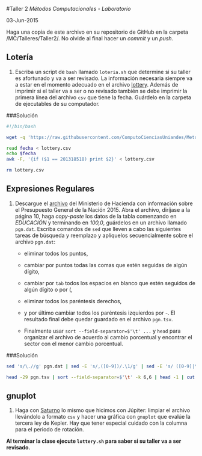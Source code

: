 #Taller 2
*Métodos Computacionales - Laboratorio*

03-Jun-2015

Haga una copia de este archivo en su repositorio de GitHub en la carpeta /MC/Talleres/Taller2/. No olvide al final hacer un *commit* y un *push*.

## Lotería

1. Escriba  un script de `bash` llamado `loteria.sh` que determine si su taller es afortunado y va a ser revisado. La información necesaria siempre va a estar en el momento adecuado en el archivo [lottery](https://raw.githubusercontent.com/ComputoCienciasUniandes/MetodosComputacionalesLaboratorio/master/2015-V/actividades/lottery/lottery.csv). Además de imprimir si el taller va a ser o no revisado también se debe imprimir la primera línea del archivo `csv` que tiene la fecha. Guárdelo en la carpeta de ejecutables de su computador.

###Solución

```bash
#!/bin/bash

wget -q 'https://raw.githubusercontent.com/ComputoCienciasUniandes/MetodosComputacionalesLaboratorio/master/2015-V/actividades/lottery/lottery.csv' #lottery.sh

read fecha < lottery.csv
echo $fecha
awk -F, '{if ($1 == 201318518) print $2}' < lottery.csv

rm lottery.csv
```

## Expresiones Regulares

1. Descargue el [archivo](http://www.minhacienda.gov.co/portal/page/portal/HomeMinhacienda/presupuestogeneraldelanacion/ProyectoPGN/2015/Presentacion%20Proyecto%202015.pdf) del Ministerio de Hacienda con información sobre el Presupuesto General de la Nación 2015. Abra el archivo, diríjase a la página 10, haga *copy-paste* los datos de la tabla comenzando en *EDUCACIÓN* y terminando en *100,0*, guárdelos en un archivo llamado `pgn.dat`. Escriba comandos de `sed` que lleven a cabo las siguientes tareas de búsqueda y reemplazo y aplíquelos secuencialmente sobre el archivo `pgn.dat`: 

	* eliminar todos los puntos,

	* cambiar por puntos todas las comas que estén seguidas de algún dígito,

	* cambiar por `tab` todos los espacios en blanco que estén seguidos de algún dígito o por (,

	* eliminar todos los paréntesis derechos,

	* y por último cambiar todos los paréntesis izquierdos por -. El resultado final debe quedar guardado en el archivo `pgn.tsv`.

	* Finalmente usar `sort --field-separator=$'\t' ...`  y `head` para organizar el archivo de acuerdo al cambio porcentual y encontrar el sector con el menor cambio porcentual.

###Solución
```bash
sed 's/\.//g' pgn.dat | sed -E 's/,([0-9])/.\1/g' | sed -E 's/ ([0-9]|\()/\t\1/g' | sed 's/)//g' | sed 's/(/-/g' > pgn.tsv

head -29 pgn.tsv | sort --field-separator=$'\t' -k 6,6 | head -1 | cut -f 1
```

## gnuplot

1. Haga con [Saturno](http://nssdc.gsfc.nasa.gov/planetary/factsheet/saturniansatfact.html) lo mismo que hicimos con Júpiter: limpiar el archivo llevándolo a formato `csv` y hacer una gráfica con `gnuplot` que evalúe la tercera ley de Kepler. Hay que tener especial cuidado con la columna para el periodo de rotación.

**Al terminar la clase ejecute `lottery.sh` para saber si su taller va a ser revisado.**
